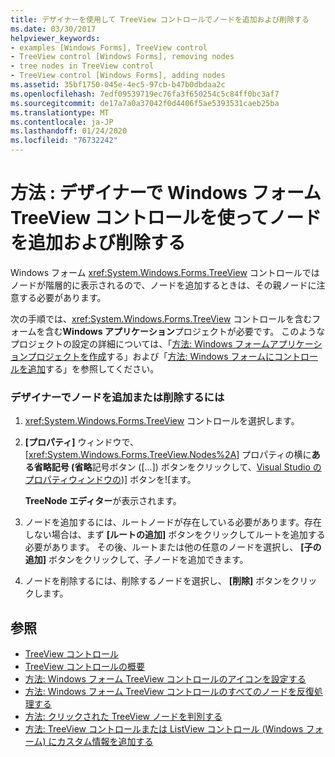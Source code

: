 ```yaml
---
title: デザイナーを使用して TreeView コントロールでノードを追加および削除する
ms.date: 03/30/2017
helpviewer_keywords:
- examples [Windows Forms], TreeView control
- TreeView control [Windows Forms], removing nodes
- tree nodes in TreeView control
- TreeView control [Windows Forms], adding nodes
ms.assetid: 35bf1750-045e-4ec5-97cb-b47b0dbdaa2c
ms.openlocfilehash: 7edf09539719ec76fa3f650254c5c84ff0bc3af7
ms.sourcegitcommit: de17a7a0a37042f0d4406f5ae5393531caeb25ba
ms.translationtype: MT
ms.contentlocale: ja-JP
ms.lasthandoff: 01/24/2020
ms.locfileid: "76732242"
---
```

# <a name="how-to-add-and-remove-nodes-with-the-windows-forms-treeview-control-using-the-designer"></a>方法 : デザイナーで Windows フォーム TreeView コントロールを使ってノードを追加および削除する

Windows フォーム <xref:System.Windows.Forms.TreeView> コントロールではノードが階層的に表示されるので、ノードを追加するときは、その親ノードに注意する必要があります。

次の手順では、<xref:System.Windows.Forms.TreeView> コントロールを含むフォームを含む**Windows アプリケーション**プロジェクトが必要です。 このようなプロジェクトの設定の詳細については、「[方法: Windows フォームアプリケーションプロジェクトを作成](/visualstudio/ide/step-1-create-a-windows-forms-application-project)する」および「[方法: Windows フォームにコントロールを追加](how-to-add-controls-to-windows-forms.md)する」を参照してください。

### <a name="to-add-or-remove-nodes-in-the-designer"></a>デザイナーでノードを追加または削除するには

1. <xref:System.Windows.Forms.TreeView> コントロールを選択します。

2. **[プロパティ]** ウィンドウで、[<xref:System.Windows.Forms.TreeView.Nodes%2A>] プロパティの横に**ある省略記号 (省略**記号ボタン ([...]) ボタンをクリックして、[Visual Studio のプロパティウィンドウの](./media/visual-studio-ellipsis-button.png))] ボタンを![ます。

     **TreeNode エディター**が表示されます。

3. ノードを追加するには、ルートノードが存在している必要があります。存在しない場合は、まず **[ルートの追加]** ボタンをクリックしてルートを追加する必要があります。 その後、ルートまたは他の任意のノードを選択し、 **[子の追加]** ボタンをクリックして、子ノードを追加できます。

4. ノードを削除するには、削除するノードを選択し、 **[削除]** ボタンをクリックします。

## <a name="see-also"></a>参照

- [TreeView コントロール](treeview-control-windows-forms.md)
- [TreeView コントロールの概要](treeview-control-overview-windows-forms.md)
- [方法: Windows フォーム TreeView コントロールのアイコンを設定する](how-to-set-icons-for-the-windows-forms-treeview-control.md)
- [方法: Windows フォーム TreeView コントロールのすべてのノードを反復処理する](how-to-iterate-through-all-nodes-of-a-windows-forms-treeview-control.md)
- [方法: クリックされた TreeView ノードを判別する](how-to-determine-which-treeview-node-was-clicked-windows-forms.md)
- [方法: TreeView コントロールまたは ListView コントロール (Windows フォーム) にカスタム情報を追加する](add-custom-information-to-a-treeview-or-listview-control-wf.md)

